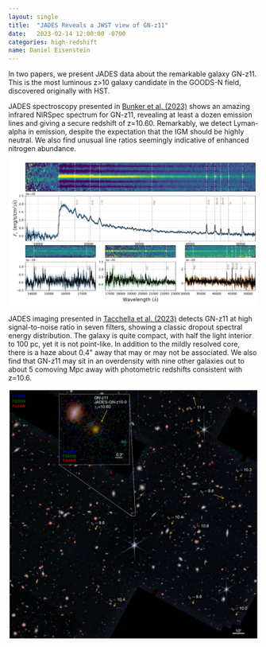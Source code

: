 ```yaml
---
layout: single
title:  "JADES Reveals a JWST view of GN-z11"
date:   2023-02-14 12:00:00 -0700
categories: high-redshift
name: Daniel Eisenstein
---
```


In two papers, we present JADES data about the remarkable galaxy GN-z11.
This is the most luminous z>10 galaxy candidate in the GOODS-N field, discovered
originally with HST.  

JADES spectroscopy presented in [Bunker et al. (2023)][Bunker] shows
an amazing infrared NIRSpec spectrum for GN-z11, revealing at least
a dozen emission lines and giving a secure redshift of z=10.60.
Remarkably, we detect Lyman-alpha in emission, despite the expectation
that the IGM should be highly neutral.  We also find unusual line
ratios seemingly indicative of enhanced nitrogen abundance.

![JADES GN-z11 Spectrum](/assets/images/GN-z11_allspec_1D_2D.png)

JADES imaging presented in [Tacchella et al. (2023)][Tacchella] detects GN-z11
at high signal-to-noise ratio in seven filters, showing a classic dropout 
spectral energy distribution.  The galaxy is quite compact, with half the
light interior to 100 pc, yet it is not point-like.  In addition to the 
mildly resolved core, there is a haze about 0.4" away that may or may not 
be associated.  We also find that GN-z11 may sit in an overdensity with 
nine other galaxies out to about 5 comoving Mpc away with photometric 
redshifts consistent with z=10.6.

![JADES GN-z11 Environment](/assets/images/cutout_5cMpc_radius_bf115w.png)

[Bunker]: https://arxiv.org/abs/2302.07256
[Tacchella]: https://arxiv.org/abs/2302.07254
